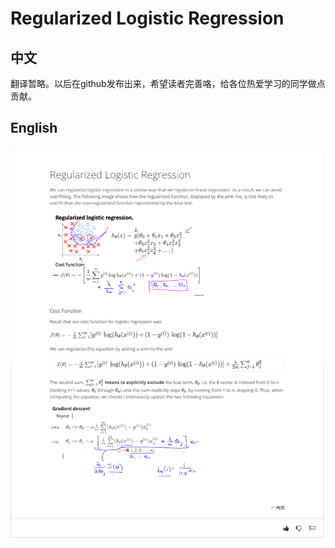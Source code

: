 # Regularized Logistic Regression
## 中文
翻译暂略。以后在github发布出来，希望读者完善咯，给各位热爱学习的同学做点贡献。
## English
![Regularized Logistic Regression](amWiki/images/001/03-Week3/2-Regularization/24-阅读材料_正则化逻辑回归.jpg)
